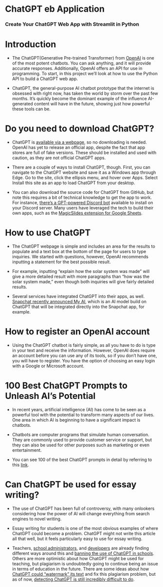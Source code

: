 # ChatGPT eb Application

### Create Your ChatGPT Web App with Streamlit in Python


# Introduction

- The ChatGPT(Generative Pre-trained Transformer) from [OpenAI](https://openai.com/) is one of the most potent chatbots. You can ask anything, and it will provide accurate responses. Additionally, OpenAI offers an API for use in programming. To start, in this project we’ll look at how to use the Python API to build a ChatGPT web app.

- ChatGPT, the general-purpose AI chatbot prototype that the internet is obsessed with right now, has taken the world by storm over the past few months. It’s quickly become the dominant example of the influence AI-generated content will have in the future, showing just how powerful these tools can be.

# Do you need to download ChatGPT?

- ChatGPT is [available via a webpage](https://openai.com/blog/chatgpt/), so no downloading is needed. OpenAI has yet to release an official app, despite the fact that app stores are full of fake versions. These should be installed and used with caution, as they are not official ChatGPT apps.

- There are a couple of ways to install ChatGPT, though. First, you can navigate to the ChatGPT website and save it as a Windows app through Edge. Go to the site, click the ellipsis menu, and hover over Apps. Select Install this site as an app to load ChatGPT from your desktop.

- You can also download the source code for ChatGPT from GitHub, but note this requires a bit of technical knowledge to get the app to work. For instance, [there’s a GPT-powered Discord bot](https://github.com/openai/gpt-discord-bot) available to install on your Discord server. Many users have leveraged the tech to build their own apps, such as the [MagicSlides extension for Google Sheets](https://www.digitaltrends.com/computing/chatgpt-tech-is-being-used-to-quickly-roll-out-google-slides/).

# How to use ChatGPT

- The ChatGPT webpage is simple and includes an area for the results to populate and a text box at the bottom of the page for users to type inquiries. We started with questions, however, OpenAI recommends inputting a statement for the best possible result.

- For example, inputting “explain how the solar system was made” will give a more detailed result with more paragraphs than “how was the solar system made,” even though both inquiries will give fairly detailed results.

- Several services have integrated ChatGPT into their apps, as well. [Snapchat recently announced My AI](https://www.theverge.com/2023/2/27/23614959/snapchat-my-ai-chatbot-chatgpt-openai-plus-subscription), which is an AI model build on ChatGPT that will be integrated directly into the Snapchat app, for example.

# How to register an OpenAI account

- Using the ChatGPT chatbot is fairly simple, as all you have to do is type in your text and receive the information. However, OpenAI does require an account before you can use any of its tools, so if you don’t have one, you will have to register. You have the option of choosing an easy login with a Google or Microsoft account.

# 100 Best ChatGPT Prompts to Unleash AI’s Potential

- In recent years, artificial intelligence (AI) has come to be seen as a powerful tool with the potential to transform many aspects of our lives. One area in which AI is beginning to have a significant impact is chatbots.

- Chatbots are computer programs that simulate human conversation. They are commonly used to provide customer service or support, but they can also be used for other purposes such as marketing or even entertainment.

- You can see 100 of the best ChatGPT prompts in detail by referring to this [link](https://mpost.io/100-best-chatgpt-prompts-to-unleash-ais-potential/).

# Can ChatGPT be used for essay writing?

- The use of ChatGPT has been full of controversy, with many onlookers considering how the power of AI will change everything from search engines to novel writing.

- Essay writing for students is one of the most obvious examples of where ChatGPT could become a problem. ChatGPT might not write this article all that well, but it feels particularly easy to use for essay writing.

- Teachers, [school administrators](https://www.zdnet.com/article/chatgpt-was-just-blocked-by-the-biggest-us-school-district-heres-why/), and [developers](https://www.wpr.org/college-student-created-app-can-tell-whether-ai-wrote-essay) are already finding different ways around this and [banning the use of ChatGPT in schools](https://www.washingtonpost.com/education/2023/01/05/nyc-schools-ban-chatgpt/). Others are more optimistic about how ChatGPT might be used for teaching, but plagiarism is undoubtedly going to continue being an issue in terms of education in the future. There are some ideas about how [ChatGPT could “watermark” its text](https://www.digitaltrends.com/computing/how-chatgpt-could-solve-its-plagiarism-problem/) and fix this plagiarism problem, but as of now, [detecting ChatGPT is still incredibly difficult to do](https://www.digitaltrends.com/computing/how-to-detect-chatgpt-plagiarism/).
